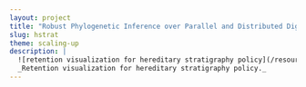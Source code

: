 ```yaml
---
layout: project
title: "Robust Phylogenetic Inference over Parallel and Distributed Digital Evolution Systems"
slug: hstrat
theme: scaling-up
description: |
  ![retention visualization for hereditary stratigraphy policy](/resources/cover-hstrat.png){:width="100%"}{:height="200px"}{:style="object-fit:cover; object-position:top;"}
  _Retention visualization for hereditary stratigraphy policy._
---
```

